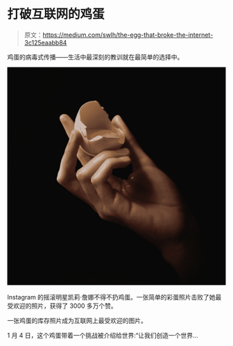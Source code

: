 # 打破互联网的鸡蛋

> 原文：<https://medium.com/swlh/the-egg-that-broke-the-internet-3c125eaabb84>

鸡蛋的病毒式传播——生活中最深刻的教训就在最简单的选择中。

![](img/ebc7ef3a53d4563daa85d4cf88d4f1a0.png)

Instagram 的摇滚明星凯莉·詹娜不得不扔鸡蛋。一张简单的彩蛋照片击败了她最受欢迎的照片，获得了 3000 多万个赞。

一张鸡蛋的库存照片成为互联网上最受欢迎的图片。

1 月 4 日，这个鸡蛋带着一个挑战被介绍给世界:“让我们创造一个世界…
